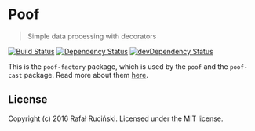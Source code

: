 # Poof

> Simple data processing with decorators

[![Build Status](https://travis-ci.org/fatfisz/poof.svg?branch=master)](https://travis-ci.org/fatfisz/poof)
[![Dependency Status](https://david-dm.org/fatfisz/poof.svg?path=packages/poof-factory)](https://david-dm.org/fatfisz/poof?path=packages/poof-factory)
[![devDependency Status](https://david-dm.org/fatfisz/poof/dev-status.svg?path=packages/poof-factory)](https://david-dm.org/fatfisz/poof?path=packages/poof-factory#info=devDependencies)

This is the `poof-factory` package, which is used by the `poof` and the `poof-cast` package. Read more about them [here](https://github.com/fatfisz/poof/blob/master/README.md).

## License

Copyright (c) 2016 Rafał Ruciński. Licensed under the MIT license.

